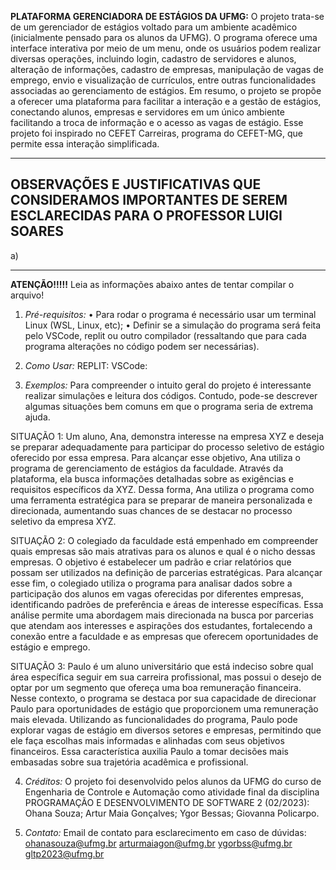 
**PLATAFORMA GERENCIADORA DE ESTÁGIOS DA UFMG:**
O projeto trata-se de um gerenciador de estágios voltado para um ambiente acadêmico (inicialmente pensado para os alunos da UFMG). 
O programa oferece uma interface interativa por meio de um menu, onde os usuários podem realizar diversas operações, incluindo login, cadastro de servidores e alunos, alteração de informações, cadastro de empresas, manipulação de vagas de emprego, envio e visualização de currículos, entre outras funcionalidades associadas ao gerenciamento de estágios.
Em resumo, o projeto se propõe a oferecer uma plataforma para facilitar a interação e a gestão de estágios, conectando alunos, empresas e servidores em um único ambiente facilitando a troca de informação e o acesso as vagas de estágio. Esse projeto foi inspirado no CEFET Carreiras, programa do CEFET-MG, que permite essa interação simplificada. 

--------------------------------------------------------------------------------------------------------------------------------------------------------------------
OBSERVAÇÕES E JUSTIFICATIVAS QUE CONSIDERAMOS IMPORTANTES DE SEREM ESCLARECIDAS PARA O PROFESSOR LUIGI SOARES
--------------------------------------------------------------------------------------------------------------------------------------------------------------------
a) 












----------------------------------------------------------------------------------------------------------------------------------------------------------------------------------------------------------------------------------------------------------------------------------------------------------------------------------------

**ATENÇÃO!!!!!**
Leia as informações abaixo antes de tentar compilar o arquivo!

 1) *Pré-requisitos:* 
•	Para rodar o programa é necessário usar um terminal Linux (WSL, Linux, etc);
•	Definir se a simulação do programa será feita pelo VSCode, replit ou outro compilador (ressaltando que para cada programa alterações no código podem ser necessárias). 

2) *Como Usar:* 
REPLIT:
VSCode: 


3) *Exemplos:*
Para compreender o intuito geral do projeto é interessante realizar simulações e leitura dos códigos. Contudo, pode-se descrever algumas situações bem comuns em que o programa seria de extrema ajuda.

SITUAÇÃO 1:
Um aluno, Ana, demonstra interesse na empresa XYZ e deseja se preparar adequadamente para participar do processo seletivo de estágio oferecido por essa empresa. Para alcançar esse objetivo, Ana utiliza o programa de gerenciamento de estágios da faculdade. Através da plataforma, ela busca informações detalhadas sobre as exigências e requisitos específicos da XYZ. Dessa forma, Ana utiliza o programa como uma ferramenta estratégica para se preparar de maneira personalizada e direcionada, aumentando suas chances de se destacar no processo seletivo da empresa XYZ.

SITUAÇÃO 2:
O colegiado da faculdade está empenhado em compreender quais empresas são mais atrativas para os alunos e qual é o nicho dessas empresas. O objetivo é estabelecer um padrão e criar relatórios que possam ser utilizados na definição de parcerias estratégicas. Para alcançar esse fim, o colegiado utiliza o programa para analisar dados sobre a participação dos alunos em vagas oferecidas por diferentes empresas, identificando padrões de preferência e áreas de interesse específicas. Essa análise permite uma abordagem mais direcionada na busca por parcerias que atendam aos interesses e aspirações dos estudantes, fortalecendo a conexão entre a faculdade e as empresas que oferecem oportunidades de estágio e emprego.

SITUAÇÃO 3:
Paulo é um aluno universitário que está indeciso sobre qual área específica seguir em sua carreira profissional, mas possui o desejo de optar por um segmento que ofereça uma boa remuneração financeira. Nesse contexto, o programa se destaca por sua capacidade de direcionar Paulo para oportunidades de estágio que proporcionem uma remuneração mais elevada. Utilizando as funcionalidades do programa, Paulo pode explorar vagas de estágio em diversos setores e empresas, permitindo que ele faça escolhas mais informadas e alinhadas com seus objetivos financeiros. Essa característica auxilia Paulo a tomar decisões mais embasadas sobre sua trajetória acadêmica e profissional.


4) *Créditos:*
O projeto foi desenvolvido pelos alunos da UFMG do curso de Engenharia de Controle e Automação como atividade final da disciplina PROGRAMAÇÃO E DESENVOLVIMENTO DE SOFTWARE 2 (02/2023):
Ohana Souza; Artur Maia Gonçalves; Ygor Bessas; Giovanna Policarpo. 


5) *Contato:* 
Email de contato para esclarecimento em caso de dúvidas:
ohanasouza@ufmg.br 
arturmaiagon@ufmg.br
ygorbss@ufmg.br
gltp2023@ufmg.br
